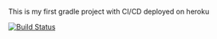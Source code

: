 This is my first gradle project with CI/CD deployed on heroku

[![Build Status](https://app.travis-ci.com/hasangokce45/odev3.svg?branch=main)](https://app.travis-ci.com/hasangokce45/odev3)
